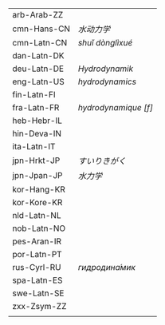 | | |
|-|-|
| arb-Arab-ZZ |  |
| cmn-Hans-CN | _水动力学_ |
| cmn-Latn-CN | _shuǐ dònglìxué_ |
| dan-Latn-DK |  |
| deu-Latn-DE | _Hydrodynamik_ |
| eng-Latn-US | _hydrodynamics_ |
| fin-Latn-FI |  |
| fra-Latn-FR | _hydrodynamique [f]_ |
| heb-Hebr-IL |  |
| hin-Deva-IN |  |
| ita-Latn-IT |  |
| jpn-Hrkt-JP | _すいりきがく_ |
| jpn-Jpan-JP | _水力学_ |
| kor-Hang-KR |  |
| kor-Kore-KR |  |
| nld-Latn-NL |  |
| nob-Latn-NO |  |
| pes-Aran-IR |  |
| por-Latn-PT |  |
| rus-Cyrl-RU | _гидродина́мик_ |
| spa-Latn-ES |  |
| swe-Latn-SE |  |
| zxx-Zsym-ZZ |  |
|  |  |